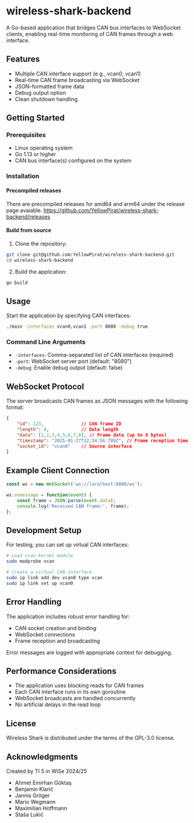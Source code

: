 # wireless-shark-backend

A Go-based application that bridges CAN bus interfaces to WebSocket clients, enabling real-time monitoring of CAN frames through a web interface.

## Features

- Multiple CAN interface support (e.g., vcan0, vcan1)
- Real-time CAN frame broadcasting via WebSocket
- JSON-formatted frame data
- Debug output option
- Clean shutdown handling

## Getting Started

### Prerequisites

- Linux operating system
- Go 1.13 or higher
- CAN bus interface(s) configured on the system

### Installation

#### Precompiled releases

There are precompiled releases for amd64 and arm64 under the release page avaiable.
https://github.com/YellowPirat/wireless-shark-backend/releases

#### Build from source

1. Clone the repository:
```bash
git clone git@github.com:YellowPirat/wireless-shark-backend.git
cd wireless-shark-backend
```

2. Build the application:
```bash
go build
```

## Usage

Start the application by specifying CAN interfaces:

```bash
./main -interfaces vcan0,vcan1 -port 8080 -debug true
```

### Command Line Arguments

- `-interfaces`: Comma-separated list of CAN interfaces (required)
- `-port`: WebSocket server port (default: "8080")
- `-debug`: Enable debug output (default: false)

## WebSocket Protocol

The server broadcasts CAN frames as JSON messages with the following format:

```json
{
    "id": 123,              // CAN frame ID
    "length": 8,            // Data length
    "data": [1,2,3,4,5,6,7,8], // Frame data (up to 8 bytes)
    "timestamp": "2025-01-27T12:34:56.789Z", // Frame reception time
    "socket_id": "vcan0"    // Source interface
}
```

## Example Client Connection

```javascript
const ws = new WebSocket('ws://localhost:8080/ws');

ws.onmessage = function(event) {
    const frame = JSON.parse(event.data);
    console.log('Received CAN frame:', frame);
};
```

## Development Setup

For testing, you can set up virtual CAN interfaces:

```bash
# Load vcan kernel module
sudo modprobe vcan

# Create a virtual CAN interface
sudo ip link add dev vcan0 type vcan
sudo ip link set up vcan0
```

## Error Handling

The application includes robust error handling for:
- CAN socket creation and binding
- WebSocket connections
- Frame reception and broadcasting

Error messages are logged with appropriate context for debugging.

## Performance Considerations

- The application uses blocking reads for CAN frames
- Each CAN interface runs in its own goroutine
- WebSocket broadcasts are handled concurrently
- No artificial delays in the read loop

## License
Wireless Shark is distributed under the terms of the GPL-3.0 license.

## Acknowledgments
Created by TI 5 in WiSe 2024/25

- Ahmet Emirhan Göktaş
- Benjamin Klarić
- Jannis Gröger
- Mario Wegmann
- Maximilian Hoffmann
- Staša Lukić
